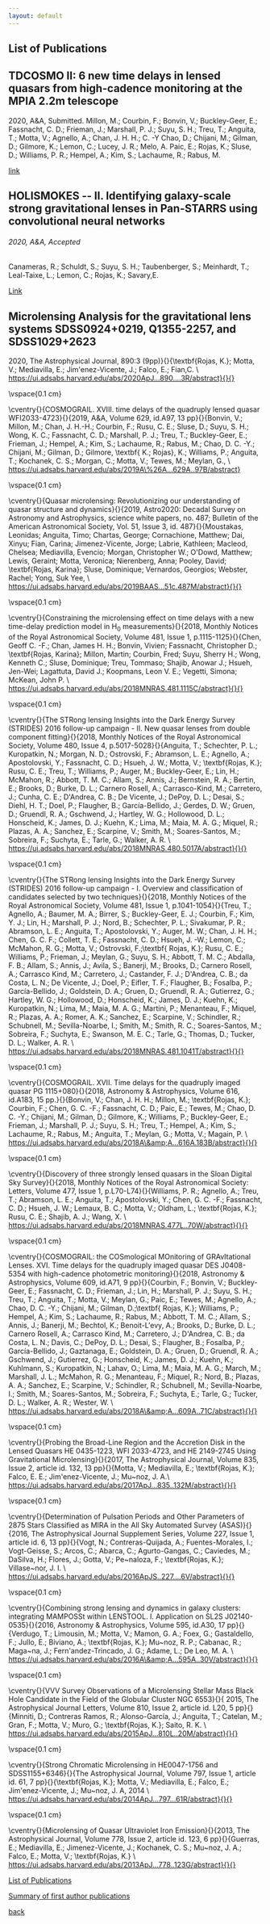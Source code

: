 ```yaml
---
layout: default
---
```

## List of Publications


## TDCOSMO II: 6 new time delays in lensed quasars from high-cadence monitoring at the MPIA 2.2m telescope

2020, A\&A, Submitted. Millon, M.; Courbin, F.; Bonvin, V.; Buckley-Geer, E.; Fassnacht, C. D.; Frieman, J.; Marshall, P. J.; Suyu, S. H.; Treu, T.; Anguita, T.; Motta, V.; Agnello, A.; Chan, J. H. H.; C. -Y Chao, D.; Chijani, M.; Gilman, D.; Gilmore, K.; Lemon, C.; Lucey, J. R.; Melo, A. Paic, E.; Rojas, K.; Sluse, D.; Williams, P. R.; Hempel, A.; Kim, S.; Lachaume, R.; Rabus, M.

[link](https://ui.adsabs.harvard.edu/abs/2020arXiv200610066M/abstract}{}{})


## HOLISMOKES -- II. Identifying galaxy-scale strong gravitational lenses in Pan-STARRS using convolutional neural networks
###### 2020, A\&A, Accepted
Canameras, R.; Schuldt, S.; Suyu, S. H.; Taubenberger, S.; Meinhardt, T.; Leal-Taixe, L.; Lemon, C.; Rojas, K.; Savary,E.

[Link](https://ui.adsabs.harvard.edu/abs/2020arXiv200413048C/abstract)

## Microlensing Analysis for the gravitational lens systems SDSS0924+0219, Q1355-2257, and SDSS1029+2623
2020, The Astrophysical Journal, 890:3 (9pp)}{}{\textbf{Rojas, K.}; Motta, V.; Mediavilla, E.; Jim\'enez-Vicente, J.; Falco, E.; Fian,C. \\ https://ui.adsabs.harvard.edu/abs/2020ApJ...890....3R/abstract}{}{}

\vspace{0.1 cm}

\cventry{}{COSMOGRAIL. XVIII. time delays of the quadruply lensed quasar WFI2033-4723}{}{2019, A\&A, Volume 629, id.A97, 13 pp}{}{Bonvin, V.; Millon, M.; Chan, J. H.-H.; Courbin, F.; Rusu, C. E.; Sluse, D.; Suyu, S. H.; Wong, K. C.; Fassnacht, C. D.; Marshall, P. J.; Treu, T.; Buckley-Geer, E.; Frieman, J.; Hempel, A.; Kim, S.; Lachaume, R.; Rabus, M.; Chao, D. C. -Y.; Chijani, M.; Gilman, D.; Gilmore, \textbf{ K.; Rojas}, K.; Williams, P.; Anguita, T.; Kochanek, C. S.; Morgan, C.; Motta, V.; Tewes, M.; Meylan, G., \\
https://ui.adsabs.harvard.edu/abs/2019A\%26A...629A..97B/abstract}

\vspace{0.1 cm}

\cventry{}{Quasar microlensing: Revolutionizing our understanding of quasar structure and dynamics}{}{2019, Astro2020: Decadal Survey on Astronomy and Astrophysics, science white papers, no. 487; Bulletin of the American Astronomical Society, Vol. 51, Issue 3, id. 487}{}{Moustakas, Leonidas; Anguita, Timo; Chartas, George; Cornachione, Matthew; Dai, Xinyu; Fian, Carina; Jimenez-Vicente, Jorge; Labrie, Kathleen; Macleod, Chelsea; Mediavilla, Evencio; Morgan, Christopher W.; O'Dowd, Matthew; Lewis, Geraint; Motta, Veronica; Nierenberg, Anna; Pooley, David; \textbf{Rojas, Karina}; Sluse, Dominique; Vernardos, Georgios; Webster, Rachel; Yong, Suk Yee,  \\ https://ui.adsabs.harvard.edu/abs/2019BAAS...51c.487M/abstract}{}{}

\vspace{0.1 cm}

\cventry{}{Constraining the microlensing effect on time delays with a new time-delay prediction model in H$_0$ measurements}{}{2018, Monthly Notices of the Royal Astronomical Society, Volume 481, Issue 1, p.1115-1125}{}{Chen, Geoff C. -F.; Chan, James H. H.; Bonvin, Vivien; Fassnacht, Christopher D.;  \textbf{Rojas, Karina}; Millon, Martin; Courbin, Fred; Suyu, Sherry H.; Wong, Kenneth C.; Sluse, Dominique; Treu, Tommaso; Shajib, Anowar J.; Hsueh, Jen-Wei; Lagattuta, David J.; Koopmans, Leon V. E.; Vegetti, Simona; McKean, John P. \\ https://ui.adsabs.harvard.edu/abs/2018MNRAS.481.1115C/abstract}{}{}

\vspace{0.1 cm}

\cventry{}{The STRong lensing Insights into the Dark Energy Survey (STRIDES) 2016 follow-up campaign - II. New quasar lenses from double component fitting}{}{2018, Monthly Notices of the Royal Astronomical Society, Volume 480, Issue 4, p.5017-5028}{}{Anguita, T.; Schechter, P. L.; Kuropatkin, N.; Morgan, N. D.; Ostrovski, F.; Abramson, L. E.; Agnello, A.; Apostolovski, Y.; Fassnacht, C. D.; Hsueh, J. W.; Motta, V.; \textbf{Rojas, K.}; Rusu, C. E.; Treu, T.; Williams, P.; Auger, M.; Buckley-Geer, E.; Lin, H.; McMahon, R.; Abbott, T. M. C.; Allam, S.; Annis, J.; Bernstein, R. A.; Bertin, E.; Brooks, D.; Burke, D. L.; Carnero Rosell, A.; Carrasco-Kind, M.; Carretero, J.; Cunha, C. E.; D'Andrea, C. B.; De Vicente, J.; DePoy, D. L.; Desai, S.; Diehl, H. T.; Doel, P.; Flaugher, B.; García-Bellido, J.; Gerdes, D. W.; Gruen, D.; Gruendl, R. A.; Gschwend, J.; Hartley, W. G.; Hollowood, D. L.; Honscheid, K.; James, D. J.; Kuehn, K.; Lima, M.; Maia, M. A. G.; Miquel, R.; Plazas, A. A.; Sanchez, E.; Scarpine, V.; Smith, M.; Soares-Santos, M.; Sobreira, F.; Suchyta, E.; Tarle, G.; Walker, A. R. \\ https://ui.adsabs.harvard.edu/abs/2018MNRAS.480.5017A/abstract}{}{}

\vspace{0.1 cm}

\cventry{}{The STRong lensing Insights into the Dark Energy Survey (STRIDES) 2016 follow-up campaign - I. Overview and classification of candidates selected by two techniques}{}{2018, Monthly Notices of the Royal Astronomical Society, Volume 481, Issue 1, p.1041-1054}{}{Treu, T.; Agnello, A.; Baumer, M. A.; Birrer, S.; Buckley-Geer, E. J.; Courbin, F.; Kim, Y. J.; Lin, H.; Marshall, P. J.; Nord, B.; Schechter, P. L.; Sivakumar, P. R.; Abramson, L. E.; Anguita, T.; Apostolovski, Y.; Auger, M. W.; Chan, J. H. H.; Chen, G. C. F.; Collett, T. E.; Fassnacht, C. D.; Hsueh, J. -W.; Lemon, C.; McMahon, R. G.; Motta, V.; Ostrovski, F.;\textbf{ Rojas, K.}; Rusu, C. E.; Williams, P.; Frieman, J.; Meylan, G.; Suyu, S. H.; Abbott, T. M. C.; Abdalla, F. B.; Allam, S.; Annis, J.; Avila, S.; Banerji, M.; Brooks, D.; Carnero Rosell, A.; Carrasco Kind, M.; Carretero, J.; Castander, F. J.; D'Andrea, C. B.; da Costa, L. N.; De Vicente, J.; Doel, P.; Eifler, T. F.; Flaugher, B.; Fosalba, P.; García-Bellido, J.; Goldstein, D. A.; Gruen, D.; Gruendl, R. A.; Gutierrez, G.; Hartley, W. G.; Hollowood, D.; Honscheid, K.; James, D. J.; Kuehn, K.; Kuropatkin, N.; Lima, M.; Maia, M. A. G.; Martini, P.; Menanteau, F.; Miquel, R.; Plazas, A. A.; Romer, A. K.; Sanchez, E.; Scarpine, V.; Schindler, R.; Schubnell, M.; Sevilla-Noarbe, I.; Smith, M.; Smith, R. C.; Soares-Santos, M.; Sobreira, F.; Suchyta, E.; Swanson, M. E. C.; Tarle, G.; Thomas, D.; Tucker, D. L.; Walker, A. R. \\ https://ui.adsabs.harvard.edu/abs/2018MNRAS.481.1041T/abstract}{}{}


\vspace{0.1 cm}



\cventry{}{COSMOGRAIL. XVII. Time delays for the quadruply imaged quasar PG 1115+080}{}{2018, Astronomy \& Astrophysics, Volume 616, id.A183, 15 pp.}{}{Bonvin, V.; Chan, J. H. H.; Millon, M.; \textbf{Rojas, K.}; Courbin, F.; Chen, G. C. -F.; Fassnacht, C. D.; Paic, E.; Tewes, M.; Chao, D. C. -Y.; Chijani, M.; Gilman, D.; Gilmore, K.; Williams, P.; Buckley-Geer, E.; Frieman, J.; Marshall, P. J.; Suyu, S. H.; Treu, T.; Hempel, A.; Kim, S.; Lachaume, R.; Rabus, M.; Anguita, T.; Meylan, G.; Motta, V.; Magain, P. \\ https://ui.adsabs.harvard.edu/abs/2018A\&amp;A...616A.183B/abstract}{}{}

\vspace{0.1 cm}

\cventry{}{Discovery of three strongly lensed quasars in the Sloan Digital Sky Survey}{}{2018, Monthly Notices of the Royal Astronomical Society: Letters, Volume 477, Issue 1, p.L70-L74}{}{Williams, P. R.; Agnello, A.; Treu, T.; Abramson, L. E.; Anguita, T.; Apostolovski, Y.; Chen, G. C. -F.; Fassnacht, C. D.; Hsueh, J. W.; Lemaux, B. C.; Motta, V.; Oldham, L.; \textbf{Rojas, K.}; Rusu, C. E.; Shajib, A. J.; Wang, X. \\ https://ui.adsabs.harvard.edu/abs/2018MNRAS.477L..70W/abstract}{}{}

\vspace{0.1 cm}

\cventry{}{COSMOGRAIL: the COSmological MOnitoring of GRAvItational Lenses. XVI. Time delays for the quadruply imaged quasar DES J0408-5354 with high-cadence photometric monitoring}{}{2018, Astronomy \& Astrophysics, Volume 609, id.A71, 9 pp}{}{Courbin, F.; Bonvin, V.; Buckley-Geer, E.; Fassnacht, C. D.; Frieman, J.; Lin, H.; Marshall, P. J.; Suyu, S. H.; Treu, T.; Anguita, T.; Motta, V.; Meylan, G.; Paic, E.; Tewes, M.; Agnello, A.; Chao, D. C. -Y.; Chijani, M.; Gilman, D.;\textbf{ Rojas, K.}; Williams, P.; Hempel, A.; Kim, S.; Lachaume, R.; Rabus, M.; Abbott, T. M. C.; Allam, S.; Annis, J.; Banerji, M.; Bechtol, K.; Benoit-L\'evy, A.; Brooks, D.; Burke, D. L.; Carnero Rosell, A.; Carrasco Kind, M.; Carretero, J.; D'Andrea, C. B.; da Costa, L. N.; Davis, C.; DePoy, D. L.; Desai, S.; Flaugher, B.; Fosalba, P.; García-Bellido, J.; Gaztanaga, E.; Goldstein, D. A.; Gruen, D.; Gruendl, R. A.; Gschwend, J.; Gutierrez, G.; Honscheid, K.; James, D. J.; Kuehn, K.; Kuhlmann, S.; Kuropatkin, N.; Lahav, O.; Lima, M.; Maia, M. A. G.; March, M.; Marshall, J. L.; McMahon, R. G.; Menanteau, F.; Miquel, R.; Nord, B.; Plazas, A. A.; Sanchez, E.; Scarpine, V.; Schindler, R.; Schubnell, M.; Sevilla-Noarbe, I.; Smith, M.; Soares-Santos, M.; Sobreira, F.; Suchyta, E.; Tarle, G.; Tucker, D. L.; Walker, A. R.; Wester, W. \\ https://ui.adsabs.harvard.edu/abs/2018A\&amp;A...609A..71C/abstract}{}{}

\vspace{0.1 cm}

\cventry{}{Probing the Broad-Line Region and the Accretion Disk in the Lensed Quasars HE 0435-1223, WFI 2033-4723, and HE 2149-2745 Using Gravitational Microlensing}{}{2017, The Astrophysical Journal, Volume 835, Issue 2, article id. 132, 13 pp}{}{Motta, V.; Mediavilla, E.; \textbf{Rojas, K.}; Falco, E. E.; Jim\'enez-Vicente, J.; Mu\~noz, J. A.\\ https://ui.adsabs.harvard.edu/abs/2017ApJ...835..132M/abstract}{}{}

\vspace{0.1 cm}

\cventry{}{Determination of Pulsation Periods and Other Parameters of 2875 Stars Classified as MIRA in the All Sky Automated Survey (ASAS)}{}{2016, The Astrophysical Journal Supplement Series, Volume 227, Issue 1, article id. 6, 13 pp}{}{Vogt, N.; Contreras-Quijada, A.; Fuentes-Morales, I.; Vogt-Geisse, S.; Arcos, C.; Abarca, C.; Agurto-Gangas, C.; Caviedes, M.; DaSilva, H.; Flores, J.; Gotta, V.; Pe\~naloza, F.; \textbf{Rojas, K.}; Villase\~nor, J. I. \\ https://ui.adsabs.harvard.edu/abs/2016ApJS..227....6V/abstract}{}{}

\vspace{0.1 cm}

\cventry{}{Combining strong lensing and dynamics in galaxy clusters: integrating MAMPOSSt within LENSTOOL. I. Application on SL2S J02140-0535}{}{2016, Astronomy \& Astrophysics, Volume 595, id.A30, 17 pp}{}{Verdugo, T.; Limousin, M.; Motta, V.; Mamon, G. A.; Foex, G.; Gastaldello, F.; Jullo, E.; Biviano, A.; \textbf{Rojas, K.}; Mu\~noz, R. P.; Cabanac, R.; Maga\~na, J.; Fern\'andez-Trincado, J. G.; Adame, L.; De Leo, M. A. \\ https://ui.adsabs.harvard.edu/abs/2016A\&amp;A...595A..30V/abstract}{}{}

\vspace{0.1 cm}

\cventry{}{VVV Survey Observations of a Microlensing Stellar Mass Black Hole Candidate in the Field of the Globular Cluster NGC 6553}{}{ 2015, The Astrophysical Journal Letters, Volume 810, Issue 2, article id. L20, 5 pp}{}{Minniti, D.; Contreras Ramos, R.; Alonso-García, J.; Anguita, T.; Catelan, M.; Gran, F.; Motta, V.; Muro, G.; \textbf{Rojas, K.}; Saito, R. K. \\ https://ui.adsabs.harvard.edu/abs/2015ApJ...810L..20M/abstract}{}{}

\vspace{0.1 cm}


\cventry{}{Strong Chromatic Microlensing in HE0047-1756 and SDSS1155+6346}{}{The Astrophysical Journal, Volume 797, Issue 1, article id. 61, 7 pp}{}{\textbf{Rojas, K.}; Motta, V.; Mediavilla, E.; Falco, E.; Jim\'enez-Vicente, J.; Mu\~noz, J. A, 2014 \\ https://ui.adsabs.harvard.edu/abs/2014ApJ...797...61R/abstract}{}{}

\vspace{0.1 cm}

\cventry{}{Microlensing of Quasar Ultraviolet Iron Emission}{}{2013, The Astrophysical Journal, Volume 778, Issue 2, article id. 123, 6 pp}{}{Guerras, E.; Mediavilla, E.; Jimenez-Vicente, J.; Kochanek, C. S.; Mu\~noz, J. A.; Falco, E.; Motta, V.; \textbf{Rojas, K.} \\ https://ui.adsabs.harvard.edu/abs/2013ApJ...778..123G/abstract}{}{}




[List of Publications](./cv.html)

[Summary of first author publications](./cv.html)

[back](./)
